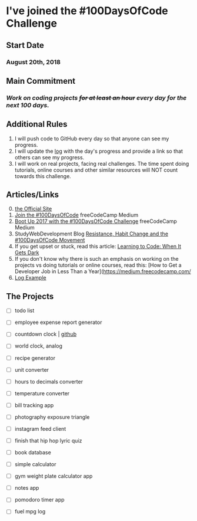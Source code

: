 # I've joined the #100DaysOfCode Challenge
## Start Date
### August 20th, 2018
## Main Commitment
### *Work on coding projects ~~for at least an hour~~ every day for the next 100 days.*
## Additional Rules
1. I will push code to GitHub every day so that anyone can see my progress.
2. I will update the [log](log.md) with the day's progress and provide a link so that others can see my progress.
3. I will work on real projects, facing real challenges. The time spent doing tutorials, online courses and other similar resources will NOT count towards this challenge.


## Articles/Links
0. [the Official Site](http://100daysofcode.com/)
1. [Join the #100DaysOfCode](https://medium.freecodecamp.com/join-the-100daysofcode-556ddb4579e4) freeCodeCamp Medium
2. [Boot Up 2017 with the #100DaysOfCode Challenge](https://medium.freecodecamp.com/start-2017-with-the-100daysofcode-improved-and-updated-18ce604b237b) freeCodeCamp Medium 
3. StudyWebDevelopment Blog [Resistance, Habit Change and the #100DaysOfCode Movement](https://studywebdevelopment.com/100-days-of-code.html) 
4. If you get upset or stuck, read this article: [Learning to Code: When It Gets Dark](https://medium.freecodecamp.com/learning-to-code-when-it-gets-dark-e485edfb58fd)
5. If you don't know why there is such an emphasis on working on the projects vs doing tutorials or online courses, read this: [How to Get a Developer Job in Less Than a Year](https://medium.freecodecamp.com/
6. [Log Example](https://github.com/Kallaway/100-days-kallaway-log)

## The Projects 
- [ ] todo list
- [ ] employee expense report generator
- [ ] countdown clock | [github](https://github.com/dkphl/countdownClock)
- [ ] world clock, analog  
- [ ] recipe generator
- [ ] unit converter
- [ ] hours to decimals converter
- [ ] temperature converter
- [ ] bill tracking app
- [ ] photography exposure triangle
- [ ] instagram feed client
- [ ] finish that hip hop lyric quiz
- [ ] book database
- [ ] simple calculator
- [ ] gym weight plate calculator app
- [ ] notes app 
- [ ] pomodoro timer app
- [ ] fuel mpg log




